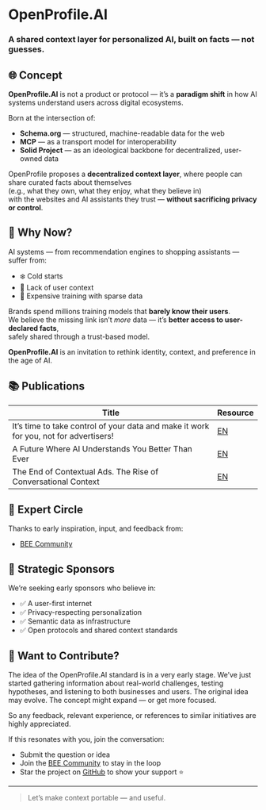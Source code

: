 # OpenProfile.AI  
### A shared context layer for personalized AI, built on facts — not guesses.

## 🌐 Concept

**OpenProfile.AI** is not a product or protocol — it’s a **paradigm shift** in how AI systems understand users across digital ecosystems.

Born at the intersection of:
- **Schema.org** — structured, machine-readable data for the web  
- **MCP** — as a transport model for interoperability  
- **Solid Project** — as an ideological backbone for decentralized, user-owned data  

OpenProfile proposes a **decentralized context layer**, where people can share curated facts about themselves  
(e.g., what they own, what they enjoy, what they believe in)  
with the websites and AI assistants they trust — **without sacrificing privacy or control**.


## 🤖 Why Now?

AI systems — from recommendation engines to shopping assistants — suffer from:
- ❄️ Cold starts  
- 🧩 Lack of user context  
- 💸 Expensive training with sparse data  

Brands spend millions training models that **barely know their users**.  
We believe the missing link isn’t *more* data — it’s **better access to user-declared facts**,  
safely shared through a trust-based model.

**OpenProfile.AI** is an invitation to rethink identity, context, and preference in the age of AI.


## 📚 Publications

| Title                                         | Resource                                      |
|----------------------------------------------|-----------------------------------------------|
| It’s time to take control of your data and make it work for you, not for advertisers!|[EN](https://medium.com/@maksym.odanets/a-future-where-ai-understands-you-84b8479c7147)|
| A Future Where AI Understands You Better Than Ever|[EN](https://medium.com/@maksym.odanets/the-end-of-contextual-ads-the-rise-of-conversational-context-f0c9b9eb9966)|
| The End of Contextual Ads. The Rise of Conversational Context|[EN](https://medium.com/@maksym.odanets/its-time-to-take-control-of-your-data-and-make-them-work-for-you-not-for-advertisers-efc24dd49438)|

## 🧠 Expert Circle

Thanks to early inspiration, input, and feedback from:

- [BEE Community](https://wearecommunity.io/communities/bee-community)  

## 💼 Strategic Sponsors

We’re seeking early sponsors who believe in:

- ✅ A user-first internet  
- ✅ Privacy-respecting personalization  
- ✅ Semantic data as infrastructure  
- ✅ Open protocols and shared context standards  

## 🤝 Want to Contribute?

The idea of the OpenProfile.AI standard is in a very early stage.
We’ve just started gathering information about real-world challenges, testing hypotheses, and listening to both businesses and users.
The original idea may evolve. The concept might expand — or get more focused.

So any feedback, relevant experience, or references to similar initiatives are highly appreciated.

If this resonates with you, join the conversation:
 
 - Submit the question or idea
 - Join the [BEE Community](https://wearecommunity.io/communities/bee-community) to stay in the loop
 - Star the project on [GitHub](https://github.com/openprofile-ai/openprofile) to show your support ⭐

 ---

> Let’s make context portable — and useful.
